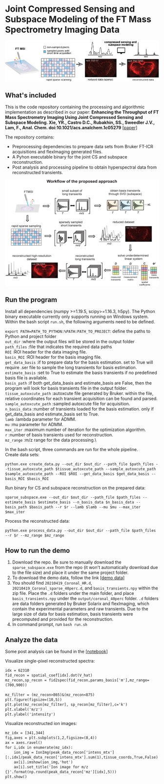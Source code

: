 # Joint Compressed Sensing and Subspace Modeling of the FT Mass Spectrometry Imaging Data

<p align="center">
  <img src="https://github.com/richardxie1119/CS-FTMSI/blob/master/TOC_git.png" /width="600"> 
</p>

## What's included
This is the code repository containing the processing and algorithmic implementation as described in our paper:
                        **Enhancing the Throughput of FT Mass Spectrometry Imaging Using Joint Compressed Sensing and Subspace Modeling.
                                Xie, YR., Castro D.C., Rubakhin, SS., Sweedler J.V., Lam, F., Anal. Chem.
                                                doi:10.1021/acs.analchem.1c05279** [[paper]](https://pubs.acs.org/doi/full/10.1021/acs.analchem.1c05279)


The repository contains:
- Preprocessing dependencies to prepare data sets from Bruker FT-ICR acquisitions and flexImaging generated files.
- A Pyhon executable binary for the joint CS and subspace reconstruction.
- Post analysis and processing pipeline to obtain hyperspectral data from reconstructed transients.

<p align="center">
  <img src="https://github.com/richardxie1119/CS-FTMSI/blob/master/workflow.png" /width="600"> 
</p>

## Run the program
Install all dependencies (numpy >=1.19.5, scipy>=1.16.3, h5py). The Python binary executable currently only supports running on Windows system.
Within the bash script `run.sh`, the following arguments need to be defined.

`export PATH=PATH_TO_PYTHON:%PATH:PATH_TO_PROJECT`: define the paths to Python and project folder\
`out_dir` :where the output files will be stored in the output folder\
`path_files` :file that indicates the required data paths\
`ROI` :ROI header for the data imaging file.\
`basis_ROI` :ROI header for the basis imaging file.\
`get_data_basis` :if to prepare data for the basis estimation. set to True will require .ser file to sample the long transients for basis estimation.\
`estimate_basis` :set to True to estimate the basis transients if no predefined basis file is available.\
`basis_path` :if both get_data_basis and estimate_basis are False, then the program will look for basis transients file in the output folder.\
`tissue_autoxcute_path` :autoxcute file generated by Bruker. within the file, relative coordinates for each transient acquisition can be found and parsed.\
`sample_autoxcute_path` :sampled autoxcute file for acquisition.\
`n_basis_data` :number of transients loaded for the basis estimation. only if get_data_basis and estimate_basis set to True.\
`lamb` :lambda parameter for ADMM.\
`mu` :mu parameter for ADMM.\
`max_iter` :maximum number of iteration for the optimization algorithm.\
`r` :number of basis transients used for reconstruction.\
`mz_range` :m/z range for the data processing.\

In the bash script, three commands are run for the whole pipeline.\
Create data sets:
```
python.exe create_data.py --out_dir $out_dir --path_file $path_files --tissue_autoxcute_path $tissue_autoxcute_path --sample_autoxcute_path $sample_autoxcute_path --ROI $ROI --get_data_basis $get_data_basis --basis_ROI $basis_ROI
```
Run binary for CS and subspace reconstruction on the prepared data:
```
sparse_subspace.exe --out_dir $out_dir --path_file $path_files --estimate_basis $estimate_basis --n_basis_data $n_basis_data --basis_path $basis_path --r $r --lamb $lamb --mu $mu --max_iter $max_iter
```
Process the reconstructed data:
```
python.exe process_data.py --out_dir $out_dir --path_file $path_files  --r $r --mz_range $mz_range
```

## How to run the demo
1. Download the repo. Be sure to manually download the `sparse_subspace.exe` from the repo (it won't automatically download due to the file size) and place it under the same project folder.
2. To download the demo data, follow the link [[demo data]](https://uofi.box.com/s/dkip85acls48owqbn4oxkhd8tnymjzbw)
3. You should find `20210419_Coronal_HR.d`, `20210419_Coronal_sparse_40perc.d`, and `basis_transients.npy` within the zip file. Place the `.d` folders under the main folder, and place `basis_transients.npy` under the `output/coronal_40perc` folder. `.d` folders are data folders generated by Bruker Solarix and flexImaging, which contain the experimental parameters and raw transients. Due to the large size of data for basis estimation, basis transients were precomputed and provided for the reconstruction.
4. In command prompt, run ```bash run.sh```

## Analyze the data
Some post analysis can be found in the [[notebook]](https://github.com/richardxie1119/CS-FTMSI/blob/master/demo/demo_40perc.ipynb)

Visualize single-pixel reconstructed spectra:
```
idx = 62310
fid_recon = spatial_coef[idx].dot(V_hat)
mz_recon,sp_recon = fid2spec(fid_recon,params_basis['m'],mz_range=(700,900))

mz_filter = (mz_recon>865)&(mz_recon<875)
plt.figure(figsize=(10,5))
plt.plot(mz_recon[mz_filter], sp_recon[mz_filter],c='k')
plt.xlabel('m/z')
plt.ylabel('intensity')
```
Visualize reconstructed ion images:
```
mz_idx = [341,344]
fig,axes = plt.subplots(1,2,figsize=(8,4))
ax = axes.ravel()
for i,idx in enumerate(mz_idx):
    ion_img = IonImg(peak_data_recon['intens_mtx'][:,idx]/peak_data_recon['intens_mtx'].sum(1),tissue_coords,True,False)
    ax[i].imshow(ion_img,'hot')
    ax[i].set_title('Ion image for m/z {}'.format(np.round(peak_data_recon['mz'][idx],5)))
plt.show()
```




